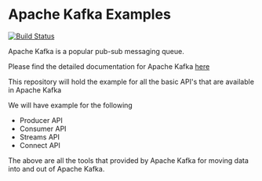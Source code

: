 # Apache Kafka Examples

[![Build Status](https://travis-ci.org/prasanna1433/kafka-examples.svg?branch=master)](https://travis-ci.org/prasanna1433/kafka-examples)

Apache Kafka is a popular pub-sub messaging queue.

Please find the detailed documentation for Apache Kafka [here](https://kafka.apache.org/)

This repository will hold the example for all the basic API's that are available in Apache Kafka

We will have example for the following

* Producer API
* Consumer API
* Streams API
* Connect API

The above are all the tools that provided by Apache Kafka for moving data into and out of Apache Kafka.




